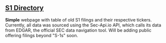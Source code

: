 ## [S1 Directory](s1directory.com)

__Simple__ webpage with table of old S1 filings and their respective tickers. Currently, all data was sourced using the Sec-Api.io API, which calls its data from EDGAR, the official SEC data navigation tool. Will be adding public offering filings beyond "S-1s" soon.
